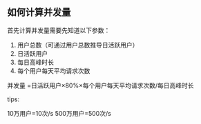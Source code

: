 ## 如何计算并发量

首先计算并发量需要先知道以下参数：

1. 用户总数（可通过用户总数推导日活跃用户）
2. 日活跃用户
3. 每日高峰时长
4. 每个用户每天平均请求次数

并发量 =日活跃用户×80%×每个用户每天平均请求次数/每日高峰时长

tips:

10万用户=10次/s
500万用户=500次/s